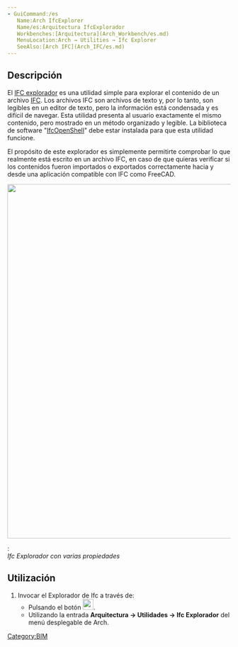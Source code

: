 ```yaml
---
- GuiCommand:/es
   Name:Arch IfcExplorer
   Name/es:Arquitectura IfcExplorador
   Workbenches:[Arquitectura](Arch_Workbench/es.md)
   MenuLocation:Arch → Utilities → Ifc Explorer
   SeeAlso:[Arch IFC](Arch_IFC/es.md)
---
```



</div>

## Descripción

El [IFC explorador](Arch_IfcExplorer.md) es una utilidad simple para explorar el contenido de un archivo [IFC](Arch_IFC/es.md). Los archivos IFC son archivos de texto y, por lo tanto, son legibles en un editor de texto, pero la información está condensada y es difícil de navegar. Esta utilidad presenta al usuario exactamente el mismo contenido, pero mostrado en un método organizado y legible. La biblioteca de software \"[IfcOpenShell](IfcOpenShell/es.md)\" debe estar instalada para que esta utilidad funcione.

El propósito de este explorador es simplemente permitirte comprobar lo que realmente está escrito en un archivo IFC, en caso de que quieras verificar si los contenidos fueron importados o exportados correctamente hacia y desde una aplicación compatible con IFC como FreeCAD.

<img alt="" src=images/Arch_IfcExplorer_example.jpg  style="width:800px;">

:   
    *Ifc Explorador con varias propiedades*
    

## Utilización

1.  Invocar el Explorador de Ifc a través de:
    -   Pulsando el botón <img alt="" src=images/IFC.svg  style="width:24px;">.
    -   Utilizando la entrada **Arquitectura → Utilidades → Ifc Explorador** del menú desplegable de Arch.


<div class="mw-translate-fuzzy">





</div>


 

[Category:BIM](Category:BIM.md)
